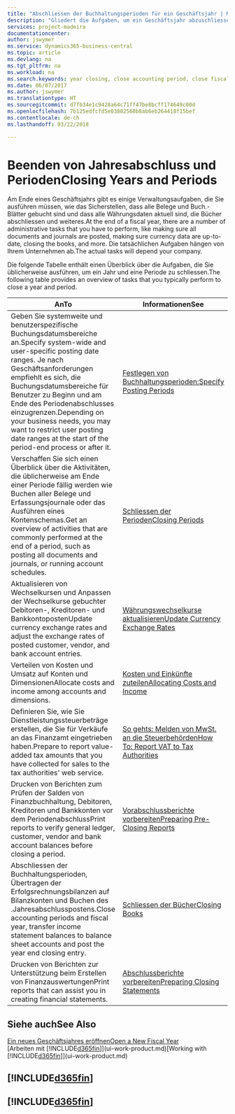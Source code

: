 ```yaml
---
title: "Abschliessen der Buchhaltungsperioden für ein Geschäftsjahr | Microsoft Docs"
description: "Gliedert die Aufgaben, um ein Geschäftsjahr abzuschliessen oder Buchhaltungsperiode, beispielsweise der Belege und die Buch.-Blätter sind vergewissernd gebucht überprüfend und Bankguthaben."
services: project-madeira
documentationcenter: 
author: jswymer
ms.service: dynamics365-business-central
ms.topic: article
ms.devlang: na
ms.tgt_pltfrm: na
ms.workload: na
ms.search.keywords: year closing, close accounting period, close fiscal year, bank account detailed trial balance
ms.date: 06/07/2017
ms.author: jswymer
ms.translationtype: HT
ms.sourcegitcommit: d7fb34e1c9428a64c71ff47be8bcff174649c00d
ms.openlocfilehash: 7b125edfcfd5e03882568b8ab6eb264418f15bef
ms.contentlocale: de-ch
ms.lasthandoff: 03/22/2018

---
```

# <a name="closing-years-and-periods"></a><span data-ttu-id="ad0e7-103">Beenden von Jahresabschluss und Perioden</span><span class="sxs-lookup"><span data-stu-id="ad0e7-103">Closing Years and Periods</span></span>
<span data-ttu-id="ad0e7-104">Am Ende eines Geschäftsjahrs gibt es einige Verwaltungsaufgaben, die Sie ausführen müssen, wie das Sicherstellen, dass alle Belege und Buch.-Blätter gebucht sind und dass alle Währungsdaten aktuell sind, die Bücher abschliessen und weiteres.</span><span class="sxs-lookup"><span data-stu-id="ad0e7-104">At the end of a fiscal year, there are a number of administrative tasks that you have to perform, like making sure all documents and journals are posted, making sure currency data are up-to-date, closing the books, and more.</span></span> <span data-ttu-id="ad0e7-105">Die tatsächlichen Aufgaben hängen von Ihrem Unternehmen ab.</span><span class="sxs-lookup"><span data-stu-id="ad0e7-105">The actual tasks will depend your company.</span></span>

<span data-ttu-id="ad0e7-106">Die folgende Tabelle enthält einen Überblick über die Aufgaben, die Sie üblicherweise ausführen, um ein Jahr und eine Periode zu schliessen.</span><span class="sxs-lookup"><span data-stu-id="ad0e7-106">The following table provides an overview of tasks that you typically perform to close a year and period.</span></span>

| <span data-ttu-id="ad0e7-107">An</span><span class="sxs-lookup"><span data-stu-id="ad0e7-107">To</span></span> | <span data-ttu-id="ad0e7-108">Informationen</span><span class="sxs-lookup"><span data-stu-id="ad0e7-108">See</span></span> |
| --- | --- |
| <span data-ttu-id="ad0e7-109">Geben Sie systemweite und benutzerspezifische Buchungsdatumsbereiche an.</span><span class="sxs-lookup"><span data-stu-id="ad0e7-109">Specify system-wide and user-specific posting date ranges.</span></span> <span data-ttu-id="ad0e7-110">Je nach Geschäftsanforderungen empfiehlt es sich, die Buchungsdatumsbereiche für Benutzer zu Beginn und am Ende des Periodenabschlusses einzugrenzen.</span><span class="sxs-lookup"><span data-stu-id="ad0e7-110">Depending on your business needs, you may want to restrict user posting date ranges at the start of the period-end process or after it.</span></span> |[<span data-ttu-id="ad0e7-111">Festlegen von Buchhaltungsperioden:</span><span class="sxs-lookup"><span data-stu-id="ad0e7-111">Specify Posting Periods</span></span>](finance-how-specify-posting-periods.md) |
| <span data-ttu-id="ad0e7-112">Verschaffen Sie sich einen Überblick über die Aktivitäten, die üblicherweise am Ende einer Periode fällig werden wie Buchen aller Belege und Erfassungsjournale oder das Ausführen eines Kontenschemas.</span><span class="sxs-lookup"><span data-stu-id="ad0e7-112">Get an overview of activities that are commonly performed at the end of a period, such as posting all documents and journals, or running account schedules.</span></span> |[<span data-ttu-id="ad0e7-113">Schliessen der Perioden</span><span class="sxs-lookup"><span data-stu-id="ad0e7-113">Closing Periods</span></span>](year-how-complete-period-end-processes.md) |
| <span data-ttu-id="ad0e7-114">Aktualisieren von Wechselkursen und Anpassen der Wechselkurse gebuchter Debitoren-, Kreditoren- und Bankkontoposten</span><span class="sxs-lookup"><span data-stu-id="ad0e7-114">Update currency exchange rates and adjust the exchange rates of posted customer, vendor, and bank account entries.</span></span> |[<span data-ttu-id="ad0e7-115">Währungswechselkurse aktualisieren</span><span class="sxs-lookup"><span data-stu-id="ad0e7-115">Update Currency Exchange Rates</span></span>](finance-how-update-currencies.md) |
| <span data-ttu-id="ad0e7-116">Verteilen von Kosten und Umsatz auf Konten und Dimensionen</span><span class="sxs-lookup"><span data-stu-id="ad0e7-116">Allocate costs and income among accounts and dimensions.</span></span> |[<span data-ttu-id="ad0e7-117">Kosten und Einkünfte zuteilen</span><span class="sxs-lookup"><span data-stu-id="ad0e7-117">Allocating Costs and Income</span></span>](year-allocate-costs-income.md) |
| <span data-ttu-id="ad0e7-118">Definieren Sie, wie Sie Dienstleistungssteuerbeträge erstellen, die Sie für Verkäufe an das Finanzamt eingetrieben haben.</span><span class="sxs-lookup"><span data-stu-id="ad0e7-118">Prepare to report value-added tax amounts that you have collected for sales to the tax authorities' web service.</span></span> |[<span data-ttu-id="ad0e7-119">So gehts: Melden von MwSt. an die Steuerbehörden</span><span class="sxs-lookup"><span data-stu-id="ad0e7-119">How To: Report VAT to Tax Authorities</span></span>](finance-how-report-vat.md)|
| <span data-ttu-id="ad0e7-120">Drucken von Berichten zum Prüfen der Salden von Finanzbuchhaltung, Debitoren, Kreditoren und Bankkonten vor dem Periodenabschluss</span><span class="sxs-lookup"><span data-stu-id="ad0e7-120">Print reports to verify general ledger, customer, vendor and bank account balances before closing a period.</span></span> |[<span data-ttu-id="ad0e7-121">Vorabschlussberichte vorbereiten</span><span class="sxs-lookup"><span data-stu-id="ad0e7-121">Preparing Pre-Closing Reports</span></span>](year-prepare-preclose-reports.md) |
| <span data-ttu-id="ad0e7-122">Abschliessen der Buchhaltungsperioden, Übertragen der Erfolgsrechnungsbilanzen auf Bilanzkonten und Buchen des .Jahresabschlusspostens.</span><span class="sxs-lookup"><span data-stu-id="ad0e7-122">Close accounting periods and fiscal year, transfer income statement balances to balance sheet accounts and post the year end closing entry.</span></span> |[<span data-ttu-id="ad0e7-123">Schliessen der Bücher</span><span class="sxs-lookup"><span data-stu-id="ad0e7-123">Closing Books</span></span>](year-close-books.md) |
| <span data-ttu-id="ad0e7-124">Drucken von Berichten zur Unterstützung beim Erstellen von Finanzauswertungen</span><span class="sxs-lookup"><span data-stu-id="ad0e7-124">Print reports that can assist you in creating financial statements.</span></span> |[<span data-ttu-id="ad0e7-125">Abschlussberichte vorbereiten</span><span class="sxs-lookup"><span data-stu-id="ad0e7-125">Preparing Closing Statements</span></span>](year-prepare-close-statement.md) |

## <a name="see-also"></a><span data-ttu-id="ad0e7-126">Siehe auch</span><span class="sxs-lookup"><span data-stu-id="ad0e7-126">See Also</span></span>
[<span data-ttu-id="ad0e7-127">Ein neues Geschäftsjahres eröffnen</span><span class="sxs-lookup"><span data-stu-id="ad0e7-127">Open a New Fiscal Year</span></span>](finance-how-open-new-fiscal-year.md)  
<span data-ttu-id="ad0e7-128">[Arbeiten mit [!INCLUDE[d365fin](includes/d365fin_md.md)]](ui-work-product.md)</span><span class="sxs-lookup"><span data-stu-id="ad0e7-128">[Working with [!INCLUDE[d365fin](includes/d365fin_md.md)]](ui-work-product.md)</span></span>

## [!INCLUDE[d365fin](includes/free_trial_md.md)]  
## [!INCLUDE[d365fin](includes/training_link_md.md)]

